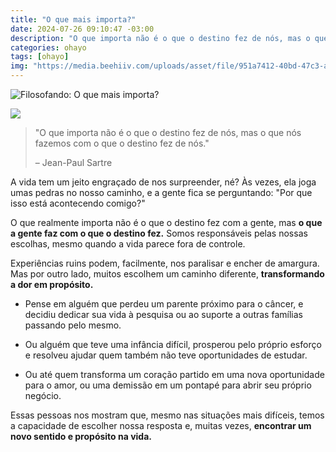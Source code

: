```yaml
---
title: "O que mais importa?"
date: 2024-07-26 09:10:47 -03:00
description: "O que importa não é o que o destino fez de nós, mas o que nós fazemos com o que o destino fez de nós"
categories: ohayo
tags: [ohayo]
img: "https://media.beehiiv.com/uploads/asset/file/951a7412-40bd-47c3-aec8-ded5f65dc669/_-410.jpg"
---
```

![Filosofando: O que mais importa?](https://cdn.jsdelivr.net/gh/geanramos/files/img/filosofando.png)

![](https://media.beehiiv.com/uploads/asset/file/951a7412-40bd-47c3-aec8-ded5f65dc669/_-410.jpg)

> "O que importa não é o que o destino fez de nós, mas o que nós fazemos
> com o que o destino fez de nós."
> 
> – Jean-Paul Sartre

A vida tem um jeito engraçado de nos surpreender, né? Às vezes, ela joga umas pedras no nosso caminho, e a gente fica se perguntando: "Por que isso está acontecendo comigo?"

O que realmente importa não é o que o destino fez com a gente, mas  **o que a gente faz com o que o destino fez.**  Somos responsáveis pelas nossas escolhas, mesmo quando a vida parece fora de controle.

Experiências ruins podem, facilmente, nos paralisar e encher de amargura. Mas por outro lado, muitos escolhem um caminho diferente,  **transformando a dor em propósito.**

-   Pense em alguém que perdeu um parente próximo para o câncer, e decidiu dedicar sua vida à pesquisa ou ao suporte a outras famílias passando pelo mesmo.
    
-   Ou alguém que teve uma infância difícil, prosperou pelo próprio esforço e resolveu ajudar quem também não teve oportunidades de estudar.
    
-   Ou até quem transforma um coração partido em uma nova oportunidade para o amor, ou uma demissão em um pontapé para abrir seu próprio negócio.
    

Essas pessoas nos mostram que, mesmo nas situações mais difíceis, temos a capacidade de escolher nossa resposta e, muitas vezes,  **encontrar um novo sentido e propósito na vida.**
